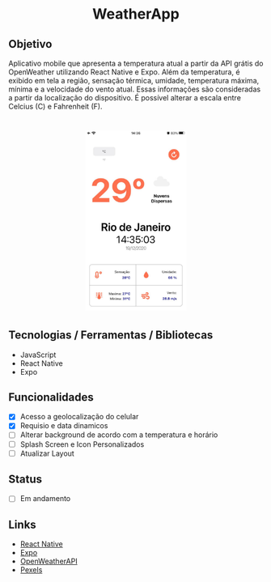 <h1 align="center">WeatherApp</h1>

## Objetivo
Aplicativo mobile que apresenta a temperatura atual a partir da API grátis do OpenWeather utilizando React Native e Expo. 
Além da temperatura, é exibido em tela a região, sensação térmica, umidade, temperatura máxima, mínima e a velocidade do vento atual. Essas informações são consideradas a partir da localização do dispositivo. É possível alterar a escala entre Celcius (C) e Fahrenheit (F).

<h1 align="center">
  <img alt="wa" title="wa" src="./assets/app.jpg" width="200px"/>
</h1>

## Tecnologias / Ferramentas / Bibliotecas
- JavaScript
- React Native
- Expo

## Funcionalidades
- [x] Acesso a geolocalização do celular
- [x] Requisio e data dinamicos
- [ ] Alterar background de acordo com a temperatura e horário
- [ ] Splash Screen e Icon Personalizados
- [ ] Atualizar Layout

## Status
- [ ] Em andamento

## Links
- [React Native](https://reactnative.dev/)
- [Expo](https://expo.io/)
- [OpenWeatherAPI](https://openweathermap.org/)
- [Pexels](https://www.pexels.com/)
